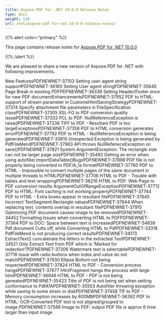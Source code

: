 ```yaml
---
title: Aspose.PDF for .NET 10.0.0 Release Notes
type: docs
weight: 110
url: /net/aspose-pdf-for-net-10-0-0-release-notes/
---
```


{{% alert color="primary" %}} 

This page contains release notes for [Aspose.PDF for .NET 10.0.0](http://www.aspose.com/downloads/pdf/net/new-releases/aspose.pdf-for-.net-10.0.0/)

{{% /alert %}} 

We are pleased to share a new version of Aspose.PDF for .NET with following improvements.

New FeaturesPDFNEWNET-37103 Setting user-agent string supportPDFNEWNET-36160 Setting User agent stringPDFNEWNET-35645 Page Break in existing PDFPDFNEWNET-36338 Setting Header/Footer once for new PDF documentEnhancementsPDFNEWNET-37952 PDF to HTML: support of stream parameter in CustomeHtmlSavingStrategyPDFNEWNET-37374 Specify attachment file parameters in FileSpecification classPDFNEWNET-37305 XSL-FO to PDF conversion quality issuePDFNEWNET-37333 PCL to PDF: NullReferenceException is raisedPDFNEWNET-37236 TIFF to PDF - Resultant PDF is too largeExceptionsPDFNEWNET-37358 PDF to HTML conversion generates errorPDFNEWNET-37792 PDF to HTML - NullReferenceException is being generatedPDFNEWNET-33815 Unexpected Exception is being generated by PdfFileMendPDFNEWNET-37963 API throws NullRefeneceException on save()PDFNEWNET-37921 System.ArgumentException: The rectangle size can not be larger page sizePDFNEWNET-35492 Getting an error when using autofiller.ImportDataTable()BugsPDFNEWNET-37898 PDF file is not properly being converted to PDF/A_1a formatPDFNEWNET-37760 PDF to HTML - Impossible to convert multiple pages of the same document in multiple threads to HTMLPDFNEWNET-37706 HTML to PDF - Trouble with tables and text-wrappingPDFNEWNET-36216 HTML to PDF: Web Page to PDF conversion results ArgumentOutOfRangeExceptionPDFNEWNET-37712 PDF to HTML: Font caching is not working properlyPDFNEWNET-37744 PDF to HTML - Extra boxes appear in resultant filePDFNEWNET-37845 Incorrect TextSegment.Rectangle valuesPDFNEWNET-37844 When replacing text, contents overlap in resultant filePDFNEWNET-37915 Optimizing PDF document causes image to be removedPDFNEWNET-34452 Formatting Issues when converting HTML to PDFPDFNEWNET-37364 PDF to DOC: Space between text is increasedPDFNEWNET-34839 Pdf document Cutts off, while Converting HTML to PdfPDFNEWNET-33318 PdfFileMend is not producing correct resultsPDFNEWNET-34173 ExtractText() concatenate the letters in the extracted TextPDFNEWNET-34521 Only Extract Text from PDF which is 'Marked for redaction"PDFNEWNET-37306 Watermark text is selectablePDFNEWNET-37718 Issue with radio buttons when index and value do not matchPDFNEWNET-37930 Ellipse.Bottom not being respectedPDFNEWNET-37824 HTML to PDF - Conversion process hangsPDFNEWNET-37877 HtmlFragment hangs the process with large htmlPDFNEWNET-36946 HTML to PDF - PDF is not being geneatedPDFNEWNET-35423 Title of PDF is not being set when setting conformance to PdfA1APDFNEWNET-35503 Autofiller throwing exception while saving to some strem or diskPDFNEWNET-37458 TIF to PDF - Memory consumption increases by 600MBPDFNEWNET-36392 PDF to HTML: OCR-Converted PDF text is not aligned/grouped to image.PDFNEWNET-37588 Image to PDF: output PDF file is approx 6 time larger than input image
